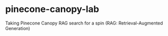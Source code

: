 # pinecone-canopy-lab
Taking Pinecone Canopy RAG search for a spin (RAG: Retrieval-Augmented Generation)
